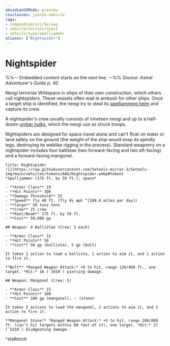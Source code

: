```yaml
---
obsidianUIMode: preview
cssclasses: json5e-vehicle
tags:
- compendium/src/5e/aag
- vehicle/terrain/space
- vehicle/type/spelljammer
aliases: ["Nightspider"]
---
```

# Nightspider
%%-- Embedded content starts on the next line. --%%
*Source: Astral Adventurer's Guide p. 40*  

Neogi terrorize Wildspace in ships of their own construction, which others call nightspiders. These vessels often wait in ambush for other ships. Once a target ship is identified, the neogi try to steal its [spelljamming helm](Mechanics/items/spelljamming-helm-aag.md) and capture its crew.

A nightspider's crew usually consists of nineteen neogi and up to a half-dozen [umber hulks](Mechanics/bestiary/monstrosity/umber-hulk.md), which the neogi use as shock troops.

Nightspiders are designed for space travel alone and can't float on water or land safely on the ground (the weight of the ship would snap its spindly legs, destroying its weblike rigging in the process). Standard weaponry on a nightspider includes four ballistae (two forward-facing and two aft-facing) and a forward-facing mangonel.

```ad-statblock
title: Nightspider
![](https://raw.githubusercontent.com/5etools-mirror-3/5etools-img/main/vehicles/tokens/AAG/Nightspider.webp#token)
*Spelljammer (175 ft. by 50 ft.); space*

- **Armor Class** 19
- **Hit Points** 300
- **Damage Threshold** 15
- **Speed** fly 40 ft. (fly 4½ mph ^[108.0 miles per day])
- **Cargo** 50 tons tons
- **Crew** 25 crew
- **Keel/Beam** 175 ft. by 50 ft.
- **Cost** 50,000 gp

## Weapon: 4 Ballistae (Crew: 3 each)

- **Armor Class** 15
- **Hit Points** 50
- **Cost** 50 gp (ballista), 5 gp (bolt)

It takes 1 action to load a ballista, 1 action to aim it, and 1 action to fire it.

**Bolt** *Ranged Weapon Attack:* +6 to hit, range 120/480 ft., one target. *Hit:* 16 (`3d10`) piercing damage.

## Weapon: Mangonel (Crew: 5)

- **Armor Class** 15
- **Hit Points** 100
- **Cost** 100 gp (mangonel), ⏤ (stone)

It takes 2 actions to load the mangonel, 2 actions to aim it, and 1 action to fire it.

**Mangonel Stone** *Ranged Weapon Attack:* +5 to hit, range 200/800 ft. (can't hit targets within 60 feet of it), one target. *Hit:* 27 (`5d10`) bludgeoning damage.
```
^statblock